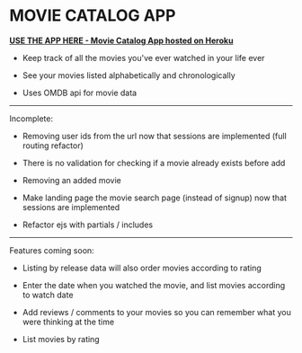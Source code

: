 # MOVIE CATALOG APP

[**USE THE APP HERE - Movie Catalog App hosted on Heroku**](https://movie-catalog-app.herokuapp.com)

* Keep track of all the movies you've ever watched in your life ever

* See your movies listed alphabetically and chronologically

* Uses OMDB api for movie data

----
Incomplete:

- Removing user ids from the url now that sessions are implemented (full routing refactor)

- There is no validation for checking if a movie already exists before add

- Removing an added movie

- Make landing page the movie search page (instead of signup) now that sessions are implemented

- Refactor ejs with partials / includes
----
Features coming soon:

* Listing by release data will also order movies according to rating

* Enter the date when you watched the movie, and list movies according to watch date

* Add reviews / comments to your movies so you can remember what you were thinking at the time

* List movies by rating
